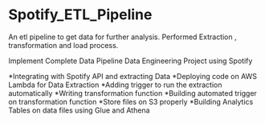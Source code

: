 # Spotify_ETL_Pipeline
An etl pipeline to get data for further analysis. Performed Extraction , transformation and load process.

Implement Complete Data Pipeline Data Engineering Project using Spotify

*Integrating with Spotify API and extracting Data
*Deploying code on AWS Lambda for Data Extraction
*Adding trigger to run the extraction automatically
*Writing transformation function
*Building automated trigger on transformation function
*Store files on S3 properly
*Building Analytics Tables on data files using Glue and Athena


